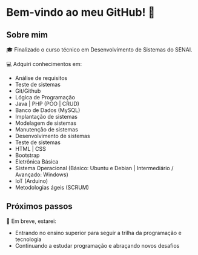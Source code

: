# Bem-vindo ao meu GitHub! 👋

## Sobre mim

🎓  Finalizado o curso técnico em Desenvolvimento de Sistemas do SENAI.

💻 Adquiri conhecimentos em:
- Análise de requisitos
- Teste de sistemas
- Git/Github
- Lógica de Programação
- Java | PHP (POO | CRUD)
- Banco de Dados (MySQL)
- Implantação de sistemas
- Modelagem de sistemas
- Manutenção de sistemas
- Desenvolvimento de sistemas
- Teste de sistemas
- HTML | CSS
- Bootstrap
- Eletrônica Básica
- Sistema Operacional (Básico: Ubuntu e Debian | Intermediário / Avançado: Windows)
- IoT (Arduino)
- Metodologias ágeis (SCRUM)

## Próximos passos

:dart: Em breve, estarei:
- Entrando no ensino superior para seguir a trilha da programação e tecnologia
- Continuando a estudar programação e abraçando novos desafios

<!--
**LaysonBatista/laysonbatista** is a ✨ _special_ ✨ repository because its `README.md` (this file) appears on your GitHub profile.

Here are some ideas to get you started:

- 🔭 I’m currently working on ...
- 🌱 I’m currently learning ...
- 👯 I’m looking to collaborate on ...
- 🤔 I’m looking for help with ...
- 💬 Ask me about ...
- 📫 How to reach me: ...
- 😄 Pronouns: ...
- ⚡ Fun fact: ...
-->
